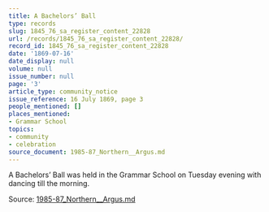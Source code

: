 ```yaml
---
title: A Bachelors’ Ball
type: records
slug: 1845_76_sa_register_content_22828
url: /records/1845_76_sa_register_content_22828/
record_id: 1845_76_sa_register_content_22828
date: '1869-07-16'
date_display: null
volume: null
issue_number: null
page: '3'
article_type: community_notice
issue_reference: 16 July 1869, page 3
people_mentioned: []
places_mentioned:
- Grammar School
topics:
- community
- celebration
source_document: 1985-87_Northern__Argus.md
---
```


A Bachelors’ Ball was held in the Grammar School on Tuesday evening with dancing till the morning.

Source: [1985-87_Northern__Argus.md](/downloads/markdown/1985-87_Northern__Argus.md)
